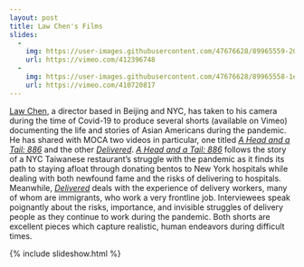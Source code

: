 ```yaml
---
layout: post
title: Law Chen's Films
slides:
  -
    img: https://user-images.githubusercontent.com/47676628/89965559-2028e480-dc1b-11ea-999f-71bf674805c5.jpg
    url: https://vimeo.com/412396748
  -
    img: https://user-images.githubusercontent.com/47676628/89965558-1ef7b780-dc1b-11ea-9bc1-8dd73251ddc8.jpg
    url: https://vimeo.com/410720817
---
```


[Law Chen](https://www.thelawchen.com), a director based in Beijing and NYC, has taken to his camera during the time of Covid-19 to produce several shorts (available on Vimeo) documenting the life and stories of Asian Americans during the pandemic. He has shared with MOCA two videos in particular, one titled *[A Head and a Tail: 886](https://vimeo.com/412396748)* and the other *[Delivered](https://vimeo.com/410720817)*.
*[A Head and a Tail: 886](https://vimeo.com/412396748)* follows the story of a NYC Taiwanese restaurant’s struggle with the pandemic as it finds its path to staying afloat through donating bentos to New York hospitals while dealing with both newfound fame and the risks of delivering to hospitals. Meanwhile, *[Delivered](https://vimeo.com/410720817)* deals with the experience of delivery workers, many of whom are immigrants, who work a very frontline job. Interviewees speak poignantly about the risks, importance, and invisible struggles of delivery people as they continue to work during the pandemic. 
Both shorts are excellent pieces which capture realistic, human endeavors during difficult times. 

{% include slideshow.html %}

